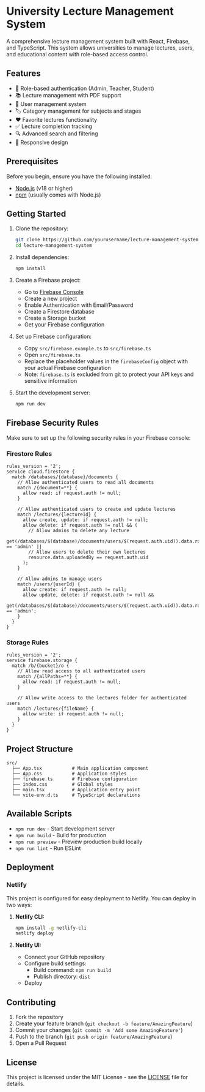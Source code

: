 # University Lecture Management System

A comprehensive lecture management system built with React, Firebase, and TypeScript. This system allows universities to manage lectures, users, and educational content with role-based access control.

## Features

- 🔐 Role-based authentication (Admin, Teacher, Student)
- 📚 Lecture management with PDF support
- 👥 User management system
- 🏷️ Category management for subjects and stages
- ❤️ Favorite lectures functionality
- ✅ Lecture completion tracking
- 🔍 Advanced search and filtering
- 📱 Responsive design

## Prerequisites

Before you begin, ensure you have the following installed:
- [Node.js](https://nodejs.org/) (v18 or higher)
- [npm](https://www.npmjs.com/) (usually comes with Node.js)

## Getting Started

1. Clone the repository:
   ```bash
   git clone https://github.com/yourusername/lecture-management-system.git
   cd lecture-management-system
   ```

2. Install dependencies:
   ```bash
   npm install
   ```

3. Create a Firebase project:
   - Go to [Firebase Console](https://console.firebase.google.com/)
   - Create a new project
   - Enable Authentication with Email/Password
   - Create a Firestore database
   - Create a Storage bucket
   - Get your Firebase configuration

4. Set up Firebase configuration:
   - Copy `src/firebase.example.ts` to `src/firebase.ts`
   - Open `src/firebase.ts`
   - Replace the placeholder values in the `firebaseConfig` object with your actual Firebase configuration
   - Note: `firebase.ts` is excluded from git to protect your API keys and sensitive information

5. Start the development server:
   ```bash
   npm run dev
   ```

## Firebase Security Rules

Make sure to set up the following security rules in your Firebase console:

### Firestore Rules
```
rules_version = '2';
service cloud.firestore {
  match /databases/{database}/documents {
    // Allow authenticated users to read all documents
    match /{document=**} {
      allow read: if request.auth != null;
    }
    
    // Allow authenticated users to create and update lectures
    match /lectures/{lectureId} {
      allow create, update: if request.auth != null;
      allow delete: if request.auth != null && (
        // Allow admins to delete any lecture
        get(/databases/$(database)/documents/users/$(request.auth.uid)).data.role == 'admin' ||
        // Allow users to delete their own lectures
        resource.data.uploadedBy == request.auth.uid
      );
    }
    
    // Allow admins to manage users
    match /users/{userId} {
      allow create: if request.auth != null;
      allow update, delete: if request.auth != null && 
        get(/databases/$(database)/documents/users/$(request.auth.uid)).data.role == 'admin';
    }
  }
}
```

### Storage Rules
```
rules_version = '2';
service firebase.storage {
  match /b/{bucket}/o {
    // Allow read access to all authenticated users
    match /{allPaths=**} {
      allow read: if request.auth != null;
    }
    
    // Allow write access to the lectures folder for authenticated users
    match /lectures/{fileName} {
      allow write: if request.auth != null;
    }
  }
}
```

## Project Structure

```
src/
  ├── App.tsx           # Main application component
  ├── App.css           # Application styles
  ├── firebase.ts       # Firebase configuration
  ├── index.css         # Global styles
  ├── main.tsx          # Application entry point
  └── vite-env.d.ts     # TypeScript declarations
```

## Available Scripts

- `npm run dev` - Start development server
- `npm run build` - Build for production
- `npm run preview` - Preview production build locally
- `npm run lint` - Run ESLint

## Deployment

### Netlify

This project is configured for easy deployment to Netlify. You can deploy in two ways:

1. **Netlify CLI:**
   ```bash
   npm install -g netlify-cli
   netlify deploy
   ```

2. **Netlify UI:**
   - Connect your GitHub repository
   - Configure build settings:
     - Build command: `npm run build`
     - Publish directory: `dist`
   - Deploy

## Contributing

1. Fork the repository
2. Create your feature branch (`git checkout -b feature/AmazingFeature`)
3. Commit your changes (`git commit -m 'Add some AmazingFeature'`)
4. Push to the branch (`git push origin feature/AmazingFeature`)
5. Open a Pull Request

## License

This project is licensed under the MIT License - see the [LICENSE](LICENSE) file for details.
